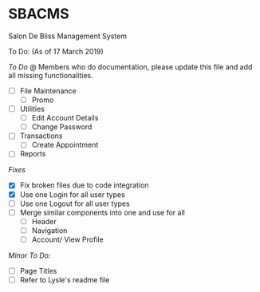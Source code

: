 # SBACMS
Salon De Bliss Management System

To Do: (As of 17 March 2019)

*To Do*
@ Members who do documentation, please update this file and add all missing functionalities.
- [ ] File Maintenance
    - [ ] Promo

- [ ] Utilities
    - [ ] Edit Account Details
    - [ ] Change Password

- [ ] Transactions
    - [ ] Create Appointment

- [ ] Reports

*Fixes*
- [X] Fix broken files due to code integration
- [X] Use one Login for all user types
- [ ] Use one Logout for all user types
- [ ] Merge similar components into one and use for all
    - [ ] Header
    - [ ] Navigation
    - [ ] Account/ View Profile

*Minor To Do:*
- [ ] Page Titles
- [ ] Refer to Lysle's readme file
